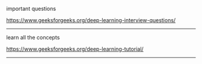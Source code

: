 important questions

https://www.geeksforgeeks.org/deep-learning-interview-questions/



---


learn all the concepts

https://www.geeksforgeeks.org/deep-learning-tutorial/


---
